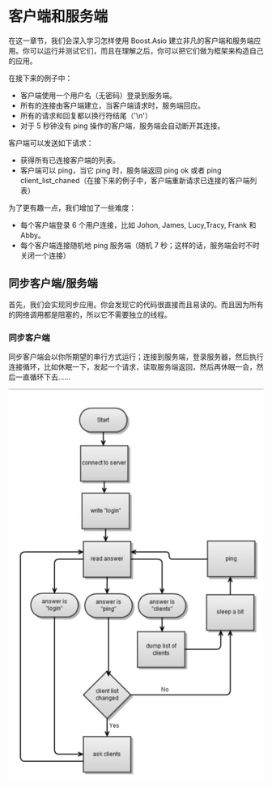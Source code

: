 # 客户端和服务端

在这一章节，我们会深入学习怎样使用 Boost.Asio 建立非凡的客户端和服务端应用。你可以运行并测试它们，而且在理解之后，你可以把它们做为框架来构造自己的应用。

在接下来的例子中：

* 客户端使用一个用户名（无密码）登录到服务端。
* 所有的连接由客户端建立，当客户端请求时，服务端回应。
* 所有的请求和回复都以换行符结尾（'\n'）
* 对于 5 秒钟没有 ping 操作的客户端，服务端会自动断开其连接。

客户端可以发送如下请求：

* 获得所有已连接客户端的列表。
* 客户端可以 ping，当它 ping 时，服务端返回 ping ok 或者 ping client\_list\_chaned（在接下来的例子中，客户端重新请求已连接的客户端列表）

为了更有趣一点，我们增加了一些难度：

* 每个客户端登录 6 个用户连接，比如 Johon, James, Lucy,Tracy, Frank 和 Abby。
* 每个客户端连接随机地 ping 服务端（随机 7 秒；这样的话，服务端会时不时关闭一个连接）

## 同步客户端/服务端

首先，我们会实现同步应用。你会发现它的代码很直接而且易读的。而且因为所有的网络调用都是阻塞的，所以它不需要独立的线程。

### 同步客户端

同步客户端会以你所期望的串行方式运行；连接到服务端，登录服务器，然后执行连接循环，比如休眠一下，发起一个请求，读取服务端返回，然后再休眠一会，然后一直循环下去……

![同步客户端](https://github.com/YaJunCui/notes/blob/master/images/boost_asio_sync_client.jpg?raw=true)